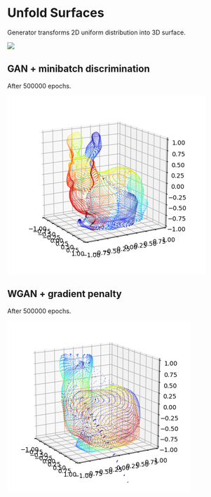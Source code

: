 # Unfold Surfaces

Generator transforms 2D uniform distribution into 3D surface.

<img src="img/visualization.gif">

## GAN + minibatch discrimination

After 500000 epochs.

<img src="img/gan-mbd-500000.png">

## WGAN + gradient penalty

After 500000 epochs.

<img src="img/wgan-gp-500000.png">
